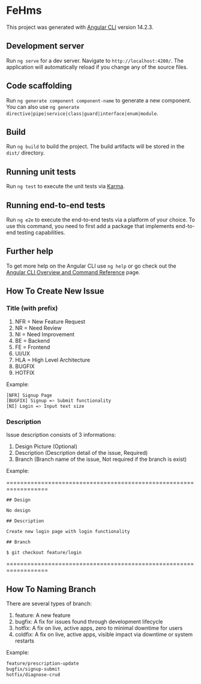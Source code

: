 # FeHms

This project was generated with [Angular CLI](https://github.com/angular/angular-cli) version 14.2.3.

## Development server

Run `ng serve` for a dev server. Navigate to `http://localhost:4200/`. The application will automatically reload if you change any of the source files.

## Code scaffolding

Run `ng generate component component-name` to generate a new component. You can also use `ng generate directive|pipe|service|class|guard|interface|enum|module`.

## Build

Run `ng build` to build the project. The build artifacts will be stored in the `dist/` directory.

## Running unit tests

Run `ng test` to execute the unit tests via [Karma](https://karma-runner.github.io).

## Running end-to-end tests

Run `ng e2e` to execute the end-to-end tests via a platform of your choice. To use this command, you need to first add a package that implements end-to-end testing capabilities.

## Further help

To get more help on the Angular CLI use `ng help` or go check out the [Angular CLI Overview and Command Reference](https://angular.io/cli) page.

## How To Create New Issue

### Title (with prefix)

1. NFR = New Feature Request
2. NR = Need Review
3. NI = Need Improvement
4. BE = Backend
5. FE = Frontend
6. UI/UX
7. HLA = High Level Architecture
8. BUGFIX
9. HOTFIX

Example:

```bash
[NFR] Signup Page
[BUGFIX] Signup => Submit functionality
[NI] Login => Input text size
```

### Description

Issue description consists of 3 informations:

1. Design Picture (Optional)
2. Description (Description detail of the issue, Required)
3. Branch (Branch name of the issue, Not required if the branch is exist)

Example:

==================================================================

```text
## Design

No design

## Description

Create new login page with login functionality

## Branch

$ git checkout feature/login
```

==================================================================

## How To Naming Branch

There are several types of branch:

1. feature: A new feature
2. bugfix: A fix for issues found through development lifecycle
3. hotfix: A fix on live, active apps, zero to minimal downtime for users
4. coldfix: A fix on live, active apps, visible impact via downtime or system restarts

Example:

```bash
feature/prescription-update
bugfix/signup-submit
hotfix/diagnose-crud
```
